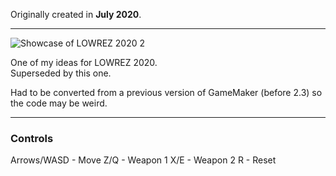 Originally created in **July 2020**.

---

![Showcase of LOWREZ 2020 2](https://github.com/Klehrik/LOWREZ-2020-2.yyp/assets/78520710/6de8dd05-ef99-498a-9f87-2e0e1dffb1b7)


One of my ideas for LOWREZ 2020.  
Superseded by this one.

Had to be converted from a previous version of GameMaker (before 2.3) so the code may be weird.

---

### Controls

Arrows/WASD - Move
Z/Q - Weapon 1
X/E - Weapon 2
R - Reset
